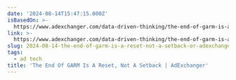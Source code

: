 ```yaml
---
date: '2024-08-14T15:47:15.000Z'
isBasedOn: >-
  https://www.adexchanger.com/data-driven-thinking/the-end-of-garm-is-a-reset-not-a-setback/
link: >-
  https://www.adexchanger.com/data-driven-thinking/the-end-of-garm-is-a-reset-not-a-setback/
slug: 2024-08-14-the-end-of-garm-is-a-reset-not-a-setback-or-adexchanger
tags:
  - ad tech
title: 'The End Of GARM Is A Reset, Not A Setback | AdExchanger'
---
```

 
